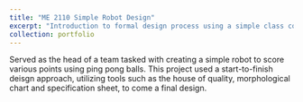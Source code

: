 ```yaml
---
title: "ME 2110 Simple Robot Design"
excerpt: "Introduction to formal design process using a simple class competition<br/>"
collection: portfolio
---
```


Served as the head of a team tasked with creating a simple robot to score various points using ping pong balls. This project used a start-to-finish deisgn approach, utilizing tools such as the house of quality, morphological chart and specification sheet, to come a final design.
